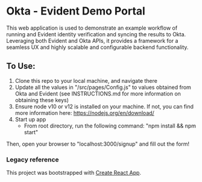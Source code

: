 # Okta - Evident Demo Portal 
This web application is used to demonstrate an example workflow of running and Evident identity verification and syncing the results to Okta. 
Leveraging both Evident and Okta APIs, it provides a framework for a seamless UX and highly scalable and configurable backend functionality. 

## To Use:
1. Clone this repo to your local machine, and navigate there
2. Update all the values in "/src/pages/Config.js" to values obtained from Okta and Evident (see INSTRUCTIONS.md for more information on obtaining these keys)
3. Ensure node v10 or v12 is installed on your machine. If not, you can find more information here: https://nodejs.org/en/download/
4. Start up app
     - From root directory, run the following command: "npm install && npm start"

Then, open your browser to "localhost:3000/signup" and fill out the form!

### Legacy reference
This project was bootstrapped with [Create React App](https://github.com/facebook/create-react-app).
